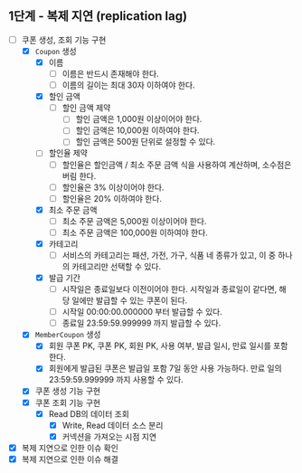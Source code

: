 ## 1단계 - 복제 지연 (replication lag)

- [ ] 쿠폰 생성, 조회 기능 구현
  - [x] `Coupon` 생성
    - [x] 이름
      - [ ] 이름은 반드시 존재해야 한다.
      - [ ] 이름의 길이는 최대 30자 이하여야 한다.
    - [x] 할인 금액
      - [ ] 할인 금액 제약
        - [ ] 할인 금액은 1,000원 이상이어야 한다.
        - [ ] 할인 금액은 10,000원 이하여야 한다.
        - [ ] 할인 금액은 500원 단위로 설정할 수 있다.
    - [ ] 할인율 제약
      - [ ] 할인율은 할인금액 / 최소 주문 금액 식을 사용하여 계산하며, 소수점은 버림 한다.
      - [ ] 할인율은 3% 이상이어야 한다.
      - [ ] 할인율은 20% 이하여야 한다.
    - [x] 최소 주문 금액
      - [ ] 최소 주문 금액은 5,000원 이상이어야 한다.
      - [ ] 최소 주문 금액은 100,000원 이하여야 한다.
    - [x] 카테고리
      - [ ] 서비스의 카테고리는 패션, 가전, 가구, 식품 네 종류가 있고, 이 중 하나의 카테고리만 선택할 수 있다.
    - [x] 발급 기간
      - [ ] 시작일은 종료일보다 이전이어야 한다. 시작일과 종료일이 같다면, 해당 일에만 발급할 수 있는 쿠폰이 된다.
      - [ ] 시작일 00:00:00.000000 부터 발급할 수 있다.
      - [ ] 종료일 23:59:59.999999 까지 발급할 수 있다.
  - [x] `MemberCoupon` 생성
    - [x] 회원 쿠폰 PK, 쿠폰 PK, 회원 PK, 사용 여부, 발급 일시, 만료 일시를 포함한다.
    - [x] 회원에게 발급된 쿠폰은 발급일 포함 7일 동안 사용 가능하다. 만료 일의 23:59:59.999999 까지 사용할 수 있다.
  - [x] 쿠폰 생성 기능 구현
  - [x] 쿠폰 조회 기능 구현
    - [x] Read DB의 데이터 조회
      - [x] Write, Read 데이터 소스 분리
      - [x] 커넥션을 가져오는 시점 지연
- [x] 복제 지연으로 인한 이슈 확인
- [x] 복제 지연으로 인한 이슈 해결
